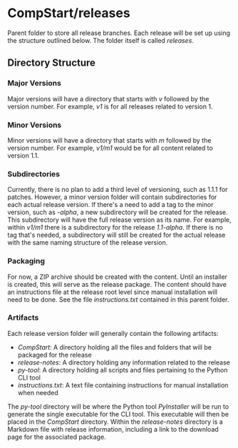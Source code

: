 # CompStart/releases

Parent folder to store all release branches. Each release will be set up using the structure outlined below. The folder itself is called _releases_.

## Directory Structure

### Major Versions

Major versions will have a directory that starts with _v_ followed by the version number. For example, _v1_ is for all releases related to version 1.

### Minor Versions

Minor versions will have a directory that starts with _m_ followed by the version number. For example, _v1/m1_ would be for all content related to version 1.1.

### Subdirectories

Currently, there is no plan to add a third level of versioning, such as 1.1.1 for patches. However, a minor version folder will contain subdirectories for each actual release version. If there's a need to add a tag to the minor version, such as _-alpha_, a new subdirectory will be created for the release. This subdirectory will have the full release version as its name. For example, within _v1/m1_ there is a subdirectory for the release _1.1-alpha_. If there is no tag that's needed, a subdirectory will still be created for the actual release with the same naming structure of the release version.

### Packaging

For now, a ZIP archive should be created with the content. Until an installer is created, this will serve as the release package. The content should have an instructions file at the release root level since manual installation will need to be done. See the file _instructions.txt_ contained in this parent folder.

### Artifacts

Each release version folder will generally contain the following artifacts:

- _CompStart_: A directory holding all the files and folders that will be packaged for the release
- _release-notes_: A directory holding any information related to the release
- _py-tool_: A directory holding all scripts and files pertaining to the Python CLI tool
- _instructions.txt_: A text file containing instructions for manual installation when needed

The _py-tool_ directory will be where the Python tool _PyInstaller_ will be run to generate the single executable for the CLI tool. This executable will then be placed in the _CompStart_ directory. Within the _release-notes_ directory is a Markdown file with release information, including a link to the download page for the associated package.
